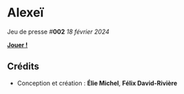 Alexeï
======

Jeu de presse #**002** *18 février 2024*

[**Jouer !**](https://eliemichel.github.io/JeuDePresse/Alexei)

Crédits
-------

 - Conception et création : **Élie Michel**, **Félix David-Rivière**

